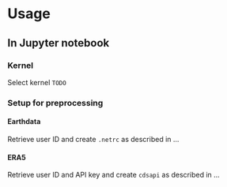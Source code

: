 # Usage

## In Jupyter notebook

### Kernel

Select kernel `TODO`

### Setup for preprocessing

#### Earthdata

Retrieve user ID and create `.netrc` as described in ...

#### ERA5

Retrieve user ID and API key and create `cdsapi` as described in ...
